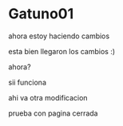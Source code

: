 Gatuno01
========
ahora estoy haciendo cambios

esta bien llegaron los cambios :)

ahora?

sii funciona

ahi va otra modificacion

prueba con pagina cerrada
